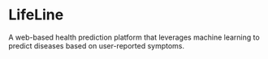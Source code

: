 # LifeLine
A web-based health prediction platform that leverages machine learning to predict diseases based on user-reported symptoms.
